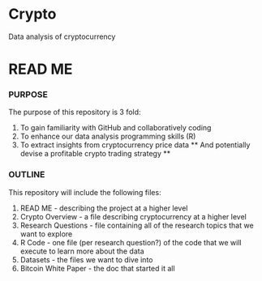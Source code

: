 # Crypto
Data analysis of cryptocurrency

# READ ME


### PURPOSE
The purpose of this repository is 3 fold:

1. To gain familiarity with GitHub and collaboratively coding
2. To enhance our data analysis programming skills (R)
3. To extract insights from cryptocurrency price data
** And potentially devise a profitable crypto trading strategy **

### OUTLINE

This repository will include the following files:

1. READ ME - describing the project at a higher level
2. Crypto Overview - a file describing cryptocurrency at a higher level
3. Research Questions - file containing all of the research topics that we want to explore
4. R Code - one file (per research question?) of the code that we will execute to learn more about the data
5. Datasets - the files we want to dive into
6. Bitcoin White Paper - the doc that started it all
